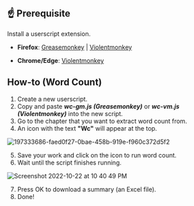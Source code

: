 ## ☝️ Prerequisite

Install a userscript extension.

* **Firefox**: [Greasemonkey](https://addons.mozilla.org/en-US/firefox/addon/greasemonkey/) | [Violentmonkey](https://addons.mozilla.org/en-US/firefox/addon/violentmonkey/)

* **Chrome/Edge**: [Violentmonkey](https://chrome.google.com/webstore/detail/violentmonkey/jinjaccalgkegednnccohejagnlnfdag)

## How-to (Word Count)
1. Create a new userscript. 
2. Copy and paste **_wc-gm.js (Greasemonkey)_** or **_wc-vm.js (Violentmonkey)_** into the new script.
3. Go to the chapter that you want to extract word count from.
4. An icon with the text **"Wc"** will appear at the top.

![197333686-faed0f27-0bae-458b-919e-f960c372d5f2](https://user-images.githubusercontent.com/70749497/198875239-b06eec29-0c77-4cc1-94bf-0ba96a390d64.png)

5. Save your work and click on the icon to run word count.
6. Wait until the script finishes running. 

![Screenshot 2022-10-22 at 10 40 49 PM](https://user-images.githubusercontent.com/70749497/197345249-7750df74-c294-4500-853b-a73deee45eb5.png)

7. Press OK to download a summary (an Excel file).
8. Done!


